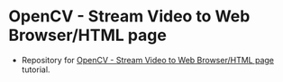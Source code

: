 # OpenCV - Stream Video to Web Browser/HTML page
- Repository for [OpenCV - Stream Video to Web Browser/HTML page](https://www.pyimagesearch.com/2019/09/02/opencv-stream-video-to-web-browser-html-page/) tutorial.
